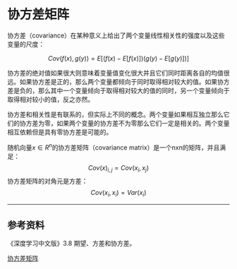 # 协方差矩阵

协方差（covariance）在某种意义上给出了两个变量线性相关性的强度以及这些变量的尺度：

$$Cov(f(x),g(y))=E[(f(x)-E[f(x)])(g(y)-E[g(y)])]$$

协方差的绝对值如果很大则意味着变量值变化很大并且它们同时距离各自的均值很远。如果协方差是正的，那么两个变量都倾向于同时取得相对较大的值。如果协方差是负的，那么其中一个变量倾向于取得相对较大的值的同时，另一个变量倾向于取得相对较小的值，反之亦然。

协方差和相关性是有联系的，但实际上不同的概念。两个变量如果相互独立那么它们的协方差为零，如果两个变量的协方差不为零那么它们一定是相关的。两个变量相互依赖但是具有零协方差是可能的。

随机向量$x \in R^n$的协方差矩阵（covariance matrix）是一个nxn的矩阵，并且满足：
$$Cov(x)_{i,j}=Cov(x_i,x_j)$$
协方差矩阵的对角元是方差：
$$Cov(x_i,x_i)=Var(x_i)$$

---
## 参考资料

《深度学习中文版》3.8 期望、方差和协方差。

[协方差矩阵](http://jermmy.xyz/2017/03/19/2017-3-19-covariance-matrix/)
